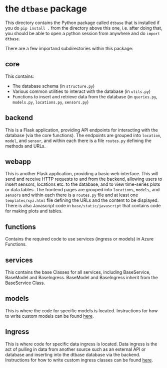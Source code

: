 # the `dtbase` package

This directory contains the Python package called `dtbase` that is installed if you do `pip install .` from the directory above this one, i.e. after doing that, you should be able to open a python session from anywhere and do `import dtbase`.

There are a few importand subdirectories within this package:

## core

This contains:
* The database schema (in `structure.py`)
* Various common utilities to interact with the database (in `utils.py`)
* Functions to insert and retrieve data from the database (in `queries.py`, `models.py`, `locations.py`, `sensors.py`)

## backend

This is a Flask application, providing API endpoints for interacting with the database (via the core functions).
The endpoints are grouped into `location`, `model`, and `sensor`, and within each there is a file `routes.py` defining the methods and URLs.

## webapp

This is another Flask application, providing a basic web interface.   This will send and receive HTTP requests to and from the backend, allowing users to insert sensors, locations etc. to the database, and to view time-series plots or data tables.
The frontend pages are grouped into `locations`, `models`, and `sensors` and within each there is a `routes.py` file and at least one `templates/xyz.html` file defining the URLs and the content to be displayed.  There is also Javascript code in `base/static/javascript` that contains code for making plots and tables.

## functions

Contains the required code to use services (ingress or models) in Azure Functions.

## services

This contains the base Classes for all services, including BaseService, BaseModel and BaseIngress. BaseModel and BaseIngress inherit from the BaseService Class.

## models

This is where the code for specific models is located. Instructions for how to write custom models can be found [here](models/README.md).

## Ingress

This is where code for specific data ingress is located. Data ingress is the act of pulling in data from another source such as an external API or database and inserting into the dtbase database via the backend. Instructions for how to write custom ingress classes can be found [here](ingress/README.md).
